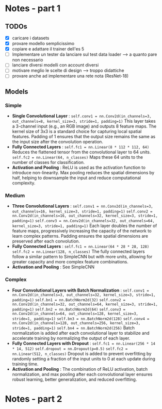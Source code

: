 # Notes - part 1

## TODOs

* [X] caricare i datasets
* [X] provare modello semplicissimo
* [X] copiare e adattare il trainer dell'es 5
* [ ] Implementare un tester da lanciare sul test data loader --> a quanto pare non necessario
* [ ] lanciare diversi modelli con account diversi
* [ ] motivare meglio le scelte di design --> troppo didattiche
* [ ] provare anche ad implementare una rete nota (ResNet-18)

## Models

### Simple

* **Single Convolutional Layer** :
  `self.conv1 = nn.Conv2d(in_channels=3, out_channels=8, kernel_size=3, stride=1, padding=1)`
  This layer takes a 3-channel input (e.g., an RGB image) and outputs 8 feature maps. The kernel size of 3x3 is a standard choice for capturing local spatial features. Padding of 1 ensures that the output size remains the same as the input size after the convolution operation.
* **Fully Connected Layers** :
  `self.fc1 = nn.Linear(8 * 112 * 112, 64)`
  Reduces the flattened tensor from the convolutional layer to 64 units.
  `self.fc2 = nn.Linear(64, n_classes)`
  Maps these 64 units to the number of classes for classification.
* **Activation and Pooling** :
  ReLU is used as the activation function to introduce non-linearity. Max pooling reduces the spatial dimensions by half, helping to downsample the input and reduce computational complexity.

### Medium

* **Three Convolutional Layers** :
  `self.conv1 = nn.Conv2d(in_channels=3, out_channels=16, kernel_size=3, stride=1, padding=1)`
  `self.conv2 = nn.Conv2d(in_channels=16, out_channels=32, kernel_size=3, stride=1, padding=1)`
  `self.conv3 = nn.Conv2d(in_channels=32, out_channels=64, kernel_size=3, stride=1, padding=1)`
  Each layer doubles the number of feature maps, progressively increasing the capacity of the network to learn complex patterns. Padding ensures the spatial dimensions are preserved after each convolution.
* **Fully Connected Layers** :
  `self.fc1 = nn.Linear(64 * 28 * 28, 128)`
  `self.fc2 = nn.Linear(128, n_classes)`
  The fully connected layers follow a similar pattern to SimpleCNN but with more units, allowing for greater capacity and more complex feature combinations.
* **Activation and Pooling** :
  See SimpleCNN

### Complex

* **Four Convolutional Layers with Batch Normalization** :
  `self.conv1 = nn.Conv2d(in_channels=3, out_channels=32, kernel_size=3, stride=1, padding=1)`
  `self.bn1 = nn.BatchNorm2d(32)`
  `self.conv2 = nn.Conv2d(in_channels=32, out_channels=64, kernel_size=3, stride=1, padding=1)`
  `self.bn2 = nn.BatchNorm2d(64)`
  `self.conv3 = nn.Conv2d(in_channels=64, out_channels=128, kernel_size=3, stride=1, padding=1)`
  `self.bn3 = nn.BatchNorm2d(128)`
  `self.conv4 = nn.Conv2d(in_channels=128, out_channels=256, kernel_size=3, stride=1, padding=1)`
  `self.bn4 = nn.BatchNorm2d(256)`
  Batch normalization is added after each convolutional layer to stabilize and accelerate training by normalizing the output of each layer.
* **Fully Connected Layers with Dropout** :
  `self.fc1 = nn.Linear(256 * 14 * 14, 512)`
  `self.dropout = nn.Dropout(p=0.5)`
  `self.fc2 = nn.Linear(512, n_classes)`
  Dropout is added to prevent overfitting by randomly setting a fraction of the input units to 0 at each update during training time.
* **Activation and Pooling** :
  The combination of ReLU activation, batch normalization, and max pooling after each convolutional layer ensures robust learning, better generalization, and reduced overfitting.

# Notes - part 2
